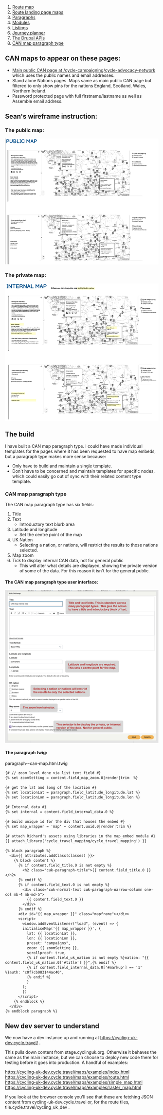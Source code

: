1. [Route map](route-content-type.md)
2. [Route landing page maps](route-landing-page-content-type.md)
3. [Paragraphs](paragraph-embeds.md)
4. [Modules](relevant-modules.md)
5. [Listings](listing-pages.md)
6. [Journey planner](journey-planner.md)
7. [The Drupal APIs](api.md)
8. [CAN map paragraph type](can.md)

## CAN maps to appear on these pages:

- [Main public CAN page at /cycle-campaigning/cycle-advocacy-network](https://www.cyclinguk.org/cycle-campaigning/cycle-advocacy-network) which uses the public names and email addresses.
- Stand alone Nations pages. Maps same as main public CAN page but filtered to only show pins for the nations England, Scotland, Wales, Northern Ireland.
- Password protected page with full firstname/lastname as well as Assemble email address.

## Sean's wireframe instruction:

### The public map:
![public-map-sean](assets/public-map-sean.png)

### The private map:
![private-map-sean](assets/private-map-sean.png)

## The build

I have built a CAN map paragraph type.  I could have made individual templates for the pages where it has been requested to have map embeds, but a paragraph type makes more sense because:
* Only have to build and maintain a single template.
* Don't have to be concerned and maintain templates for specific nodes, which could easily go out of sync with their related content type template.

###  CAN map paragraph type
The CAN map paragraph type has six fields:
1. Title
2. Text
    *   Introductory text blurb area
3. Latitude and longitude
    *   Set the centre point of the map
4. UK Nation
    *   Selecting a nation, or nations, will restrict the results to those nations selected.
5. Map zoom
6. Tick to display internal CAN data, not for general public
    *   This will alter what details are displayed, showing the private version of some of the data. For this reason it isn't for the general public.

#### The CAN map paragraph type user interface:
![CAN-map-paragraph-type](assets/CAN-map-paragraph-type.png)

#### The paragraph twig:

paragraph--can-map.html.twig

```
{# // zoom level done via list text field #}
{% set zoomSetting = content.field_map_zoom.0|render|trim  %}

{# get the lat and long of the location #}
{% set locationLat = paragraph.field_latitude_longitude.lat %}
{% set locationLon = paragraph.field_latitude_longitude.lon %}

{# Internal data #}
{% set internal = content.field_internal_data.0 %}

{# build unique id for the div that houses the embed #}
{% set map_wrapper = 'map' ~ content.uuid.0|render|trim %}

{# attach Richard's assets using libraries in the map_embed module #}
{{ attach_library('cycle_travel_mapping/cycle_travel_mapping') }}

{% block paragraph %}
  <div{{ attributes.addClass(classes) }}>
    {% block content %}
      {% if content.field_title.0 is not empty %}
        <h2 class="cuk-paragraph-title">{{ content.field_title.0 }}</h2>
      {% endif %}
      {% if content.field_text.0 is not empty %}
        <div class="cuk-normal-text cuk-paragraph-narrow-column one-col mb-4 mb-md-5">
          {{ content.field_text.0 }}
        </div>
      {% endif %}
      <div id="{{ map_wrapper }}" class="mapframe"></div>
      <script>
        window.addEventListener("load", (event) => {
        initialiseMap('{{ map_wrapper }}', {
          lat: {{ locationLat }},
          lon: {{ locationLon }},
          preset: "campaigns",
          zoom: {{ zoomSetting }},
          scrollproof: true,
          {% if content.field_uk_nation is not empty %}nation: "{{ content.field_uk_nation.0['#title'] }}",{% endif %}
          {% if content.field_internal_data.0['#markup'] == '1' %}auth: "c0f7cb083144ac40",
          {% endif %}
          }
        );
        })
      </script>
    {% endblock %}
  </div>
{% endblock paragraph %}
```
## New dev server to understand

We now have a dev instance up and running at https://cycling-uk-dev.cycle.travel/ .

This pulls down content from stage.cyclinguk.org. Otherwise it behaves the same as the main instance, but we can choose to deploy new code there for testing before it goes into production. A handful of examples:

https://cycling-uk-dev.cycle.travel/maps/examples/index.html
https://cycling-uk-dev.cycle.travel/maps/examples/route.html
https://cycling-uk-dev.cycle.travel/maps/examples/simple_map.html
https://cycling-uk-dev.cycle.travel/maps/examples/raster_map.html

If you look at the browser console you'll see that these are fetching JSON content from cycling-uk-dev.cycle.travel or, for the route tiles, tile.cycle.travel/cycling_uk_dev .
